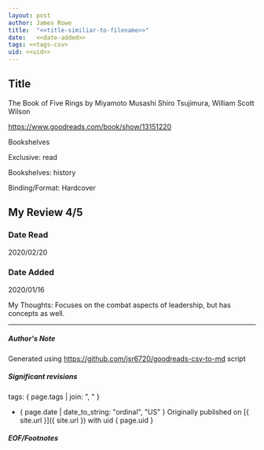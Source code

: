 ```yaml
---
layout: post
author: James Rowe
title:  "<<title-similiar-to-filename>>"
date:   <<date-added>>
tags: <<tags-csv>
uid: <<uid>>
---
```


<!-- highly dependent on how you personally use jekyll templates, and how you want this to show up -->

## Title

The Book of Five Rings by Miyamoto Musashi
Shiro Tsujimura, William Scott Wilson 

https://www.goodreads.com/book/show/13151220

Bookshelves

Exclusive: read

Bookshelves: history

Binding/Format: Hardcover

## My Review 4/5

### Date Read
2020/02/20

### Date Added
2020/01/16

My Thoughts: Focuses on the combat aspects of leadership, but has concepts as well.

---

##### Author's Note

Generated using https://github.com/jsr6720/goodreads-csv-to-md script

##### Significant revisions

tags: { page.tags | join: ", " } <!-- todo move this somewhere -->

- { page.date | date_to_string: "ordinal", "US" } Originally published on [{ site.url }]({ site.url }) with uid { page.uid }

##### EOF/Footnotes
